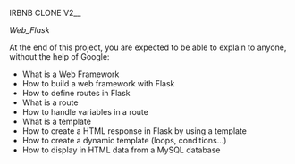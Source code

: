 IRBNB CLONE V2__

*Web_Flask*

At the end of this project, you are expected to be able to explain to anyone, without the help of Google:

* What is a Web Framework
* How to build a web framework with Flask
* How to define routes in Flask
* What is a route
* How to handle variables in a route
* What is a template
* How to create a HTML response in Flask by using a template
* How to create a dynamic template (loops, conditions…)
* How to display in HTML data from a MySQL database

